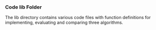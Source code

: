 ### Code lib Folder

The lib directory contains various code files with function definitions for implementing, evaluating and comparing three algorithms. 

